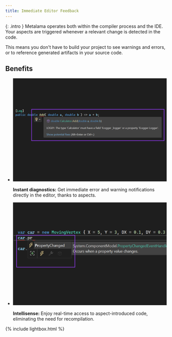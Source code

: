 ```yaml
---
title: Immediate Editor Feedback
---
```


{: .intro }
Metalama operates both within the compiler process and the IDE. Your aspects are triggered whenever a relevant change is detected in the code.

This means you don't have to build your project to see warnings and errors, or to reference generated artifacts in your source code.

## Benefits

<ul class="lightboxSource">
    <li>
        <img src="/assets/images/homepage/diagnostic.svg" alt="Diagnostics" />
        <p>
            <b>Instant diagnostics:</b> Get immediate error and warning notifications directly in the editor, thanks to aspects.
        </p>
    </li>
    <li>
        <img src="/assets/images/homepage/intellisense.svg" alt="Intellisense" />
        <p>
            <b>Intellisense:</b> Enjoy real-time access to aspect-introduced code, eliminating the need for recompilation.
        </p>
    </li>
</ul>

{% include lightbox.html %}
